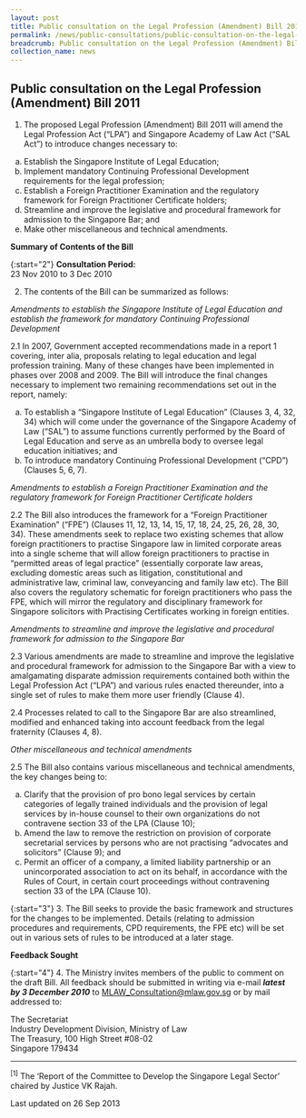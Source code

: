 ```yaml
---
layout: post
title: Public consultation on the Legal Profession (Amendment) Bill 2011
permalink: /news/public-consultations/public-consultation-on-the-legal-profession-amendment-bill-2011/
breadcrumb: Public consultation on the Legal Profession (Amendment) Bill 2011
collection_name: news
---
```

Public consultation on the Legal Profession (Amendment) Bill 2011
---

1. The proposed Legal Profession (Amendment) Bill 2011 will amend the Legal Profession Act (“LPA”) and Singapore Academy of Law Act (“SAL Act”) to introduce changes necessary to:

<ol style="list-style-type: lower-alpha">
  <li>Establish the Singapore Institute of Legal Education;</li>
  <li>Implement mandatory Continuing Professional Development requirements for the legal profession;
</li>
  <li>Establish a Foreign Practitioner Examination and the regulatory framework for Foreign Practitioner Certificate holders;</li>
  <li>Streamline and improve the legislative and procedural framework for admission to the Singapore Bar; and</li>
  <li>Make other miscellaneous and technical amendments.</li>
</ol>

**Summary of Contents of the Bill**

{:start="2"}
**Consultation Period:**<Br>
23 Nov 2010 to 3 Dec 2010
  
2. The contents of the Bill can be summarized as follows:

<i>Amendments to establish the Singapore Institute of Legal Education and establish the framework for mandatory Continuing Professional Development</i>

2.1 In 2007, Government accepted recommendations made in a report 1 covering, inter alia, proposals relating to legal education and legal profession training. Many of these changes have been implemented in phases over 2008 and 2009. The Bill will introduce the final changes necessary to implement two remaining recommendations set out in the report, namely:

<ol style="list-style-type: lower-alpha">
  <li> To establish a “Singapore Institute of Legal Education” (Clauses 3, 4, 32, 34) which will come under the governance of the Singapore Academy of Law (“SAL”) to assume functions currently performed by the Board of Legal Education and serve as an umbrella body to oversee legal education initiatives; and</li>
  <li>To introduce mandatory Continuing Professional Development (“CPD”) (Clauses 5, 6, 7).</li>
</ol>

<i>Amendments to establish a Foreign Practitioner Examination and the regulatory framework for Foreign Practitioner Certificate holders</i>

2.2 The Bill also introduces the framework for a “Foreign Practitioner Examination” (“FPE”) (Clauses 11, 12, 13, 14, 15, 17, 18, 24, 25, 26, 28, 30, 34). These amendments seek to replace two existing schemes that allow foreign practitioners to practise Singapore law in limited corporate areas into a single scheme that will allow foreign practitioners to practise in “permitted areas of legal practice” (essentially corporate law areas, excluding domestic areas such as litigation, constitutional and administrative law, criminal law, conveyancing and family law etc). The Bill also covers the regulatory schematic for foreign practitioners who pass the FPE, which will mirror the regulatory and disciplinary framework for Singapore solicitors with Practising Certificates working in foreign entities.

<i>Amendments to streamline and improve the legislative and procedural framework for admission to the Singapore Bar</i>

2.3 Various amendments are made to streamline and improve the legislative and procedural framework for admission to the Singapore Bar with a view to amalgamating disparate admission requirements contained both within the Legal Profession Act (“LPA”) and various rules enacted thereunder, into a single set of rules to make them more user friendly (Clause 4).

2.4 Processes related to call to the Singapore Bar are also streamlined, modified and enhanced taking into account feedback from the legal fraternity (Clauses 4, 8).

<i>Other miscellaneous and technical amendments</i>

2.5 The Bill also contains various miscellaneous and technical amendments, the key changes being to:

<ol style="list-style-type: lower-alpha">
  <li> Clarify that the provision of pro bono legal services by certain categories of legally trained individuals and the provision of legal services by in-house counsel to their own organizations do not contravene section 33 of the LPA (Clause 10);</li>
  <li>Amend the law to remove the restriction on provision of corporate secretarial services by persons who are not practising “advocates and solicitors” (Clause 9); and</li>
  <li>Permit an officer of a company, a limited liability partnership or an unincorporated association to act on its behalf, in accordance with the Rules of Court, in certain court proceedings without contravening section 33 of the LPA (Clause 10).</li>
</ol>

{:start="3"}
3. The Bill seeks to provide the basic framework and structures for the changes to be implemented. Details (relating to admission procedures and requirements, CPD requirements, the FPE etc) will be set out in various sets of rules to be introduced at a later stage.

**Feedback Sought**

{:start="4"}
4. The Ministry invites members of the public to comment on the draft Bill. All feedback should be submitted in writing via e-mail <b><i>latest by 3 December 2010</i></b> to [MLAW_Consultation@mlaw.gov.sg](MLAW_Consultation@mlaw.gov.sg) or by mail addressed to:

<p class="address-centered">
  The Secretariat<br>
  Industry Development Division, Ministry of Law<br>
  The Treasury, 100 High Street #08-02<br>
  Singapore 179434   
</p>

---

<sup>[1]</sup> The ‘Report of the Committee to Develop the Singapore Legal Sector’ chaired by Justice VK Rajah.

<p class="right-side-updated">Last updated on 26 Sep 2013</p>
